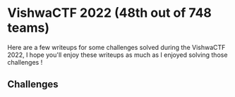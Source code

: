 # VishwaCTF 2022 (48th out of 748 teams)

Here are a few writeups for some challenges solved during the VishwaCTF 2022, I hope you'll enjoy these writeups as much as I enjoyed solving those challenges !

## Challenges

